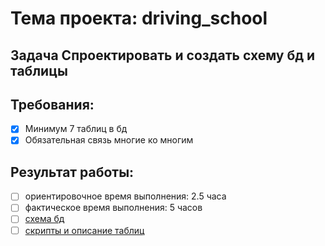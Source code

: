 # Тема проекта: driving_school

## Задача Спроектировать и создать схему бд и таблицы

## Требования:

- [x] Минимум 7 таблиц в бд
- [x] Обязательная связь многие ко многим

## Результат работы:

- [ ] ориентировочное время выполнения: 2.5 часа
- [ ] фактическое время выполнения: 5 часов
- [ ] [схема бд](https://github.com/dimochkindl/driving_school/blob/main/db/scheme.png)
- [ ] [скрипты и описание таблиц](https://github.com/dimochkindl/driving_school/blob/main/db/scripts.md)
